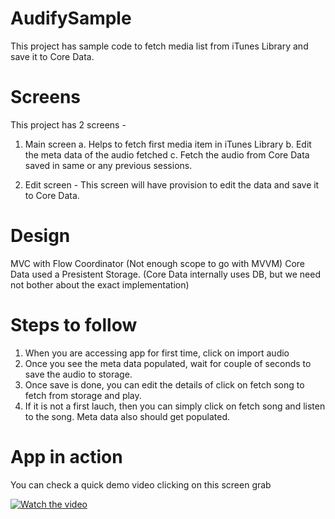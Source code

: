 # AudifySample
This project has sample code to fetch media list from iTunes Library and save it to Core Data.

# Screens
This project has 2 screens - 
1. Main screen
   a. Helps to fetch first media item in iTunes Library
   b. Edit the meta data of the audio fetched
   c. Fetch the audio from Core Data saved in same or any previous sessions.
   
2. Edit screen - This screen will have provision to edit the data and save it to Core Data.

# Design
MVC with Flow Coordinator (Not enough scope to go with MVVM)
Core Data used a Presistent Storage. (Core Data internally uses DB, but we need not bother about the exact implementation)

# Steps to follow
1. When you are accessing app for first time, click on import audio
2. Once you see the meta data populated, wait for couple of seconds to save the audio to storage.
3. Once save is done, you can edit the details of click on fetch song to fetch from storage and play.
4. If it is not a first lauch, then you can simply click on fetch song and listen to the song. Meta data also should get populated.

# App in action
You can check a quick demo video clicking on this screen grab

[![Watch the video](https://user-images.githubusercontent.com/17071826/127970819-09ebcaef-e30c-4ef9-84a0-edfc637faf1d.png)](https://youtu.be/1l--a-QgKFE)



